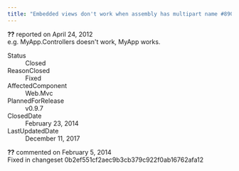 ```yaml
---
title: "Embedded views don't work when assembly has multipart name #890"
---
```

<div class="issue-report">
   <div class="issue-header"><b>??</b> reported on 
      <time datetime="2012-04-24T20:47:55.15-07:00" title="2012-04-24T20:47:55.15-07:00">April 24, 2012</time>
   </div>
   <div class="issue-message" markdown="1">e.g. MyApp.Controllers doesn't work, MyApp works.
      <!--markdown end-->
   </div>
   <div class="issue-footer">
      <dl>
         <dt>Status</dt>
         <dd>Closed</dd>
         <dt>ReasonClosed</dt>
         <dd>Fixed</dd>
         <dt>AffectedComponent</dt>
         <dd>Web.Mvc</dd>
         <dt>PlannedForRelease</dt>
         <dd>v0.9.7</dd>
         <dt>ClosedDate</dt>
         <dd>
            <time datetime="2014-02-23T19:19:27.21-08:00" title="2014-02-23T19:19:27.21-08:00">February 23, 2014</time>
         </dd>
         <dt>LastUpdatedDate</dt>
         <dd>
            <time datetime="2017-12-11T02:15:56.247-08:00" title="2017-12-11T02:15:56.247-08:00">December 11, 2017</time>
         </dd>
      </dl>
   </div>
</div>
<div id="comment-132727" class="issue-comment">
   <div class="issue-header"><b>??</b> commented on 
      <time datetime="2014-02-05T11:42:29.62-08:00" title="2014-02-05T11:42:29.62-08:00">February 5, 2014</time>
   </div>
   <div class="issue-message" markdown="1">Fixed in changeset 0b2ef551cf2aec9b3cb379c922f0ab16762afa12
      <!--markdown end-->
   </div>
</div>